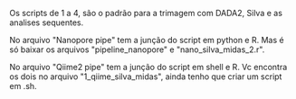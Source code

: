Os scripts de 1 a 4, são o padrão para a trimagem com DADA2, Silva e as analises sequentes.  

No arquivo "Nanopore pipe" tem a junção do script em python e R. Mas é só baixar os arquivos "pipeline_nanopore" e "nano_silva_midas_2.r".

No arquivo "Qiime2 pipe" tem a junção do script em shell e R. Vc encontra os dois no arquivo "1_qiime_silva_midas", ainda tenho que criar um script em .sh.
